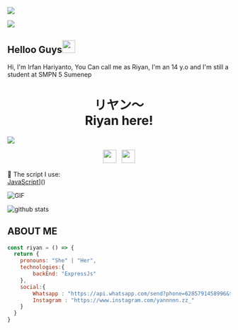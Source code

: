<img align="center" height="auto"
src="https://cardivo.vercel.app/api?name=Irfan%20Hariyanto&description=Hi,%20i%27m%20a%20just%20newbie%20programer%20and%20i%27m%2014%20y.o.%20Nice%20to%20meet%20you%20👋&image=https://avatars.githubusercontent.com/u/78160909?s=400&u=acb8f5ca5c6f9a886400758a7e2eec42ca4fe91a&v=4&backgroundColor=%23ecf0f1&instagram=yannnnn.zz_&github=shitara999&pattern=leaf&colorPattern=%23eaeaea"/>

![](https://visitor-badge.glitch.me/badge?page_id=shitara999)
## Helloo Guys<img src="https://github.com/TheDudeThatCode/TheDudeThatCode/blob/master/Assets/Hi.gif" width="29px">
Hi, I'm Irfan Hariyanto, You Can call me as Riyan, I'm an 14 y.o and I'm still a student at SMPN 5 Sumenep
<br>
<h1 align="center">リヤン〜<br>Riyan here!</h1>
<img align="center" height="auto" src="https://i.ibb.co/VtWZcj7/a6394d710d9b.jpg"/>

<p align='center'>
   <a href="https://wa.me/6285791458996"><img height="30" src="https://c.top4top.io/p_1837yybbf0.jpeg"></a>&nbsp;&nbsp;
   <a href="https://instagram.com/yannnnn.zz_"><img height="30" src="https://raw.githubusercontent.com/TobyG74/TobyG74/main/instagram.jpg"></a>
</P>

:page_with_curl: The script I use:
<br>[JavaScript](https://img.shields.io/badge/JavaScript-yellow?style=for-the-badge&logo=javascript&logoColor=white&labelColor=101010)]()

<img align="center" fit="fill" alt="GIF" src="https://media.giphy.com/media/836HiJc7pgzy8iNXCn/giphy.gif" />


![github stats](https://github-readme-stats.vercel.app/api?username=shitara999&show_icons=true&theme=radical)

## ABOUT ME
```js
const riyan = () => {
  return {
    pronouns: "She" | "Her",
    technologies:{
        backEnd: "ExpressJs"
    },
    social:{
        Whatsapp : "https://api.whatsapp.com/send?phone=6285791458996&text=Hallo+Riyan",
        Instagram : "https://www.instagram.com/yannnnn.zz_"
    }
  }
}
```